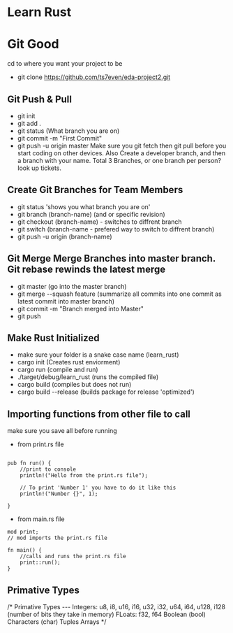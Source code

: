 # Learn Rust

# Git Good 

cd to where you want your project to be 

* git clone https://github.com/ts7even/eda-project2.git

## Git Push & Pull 
* git init
* git add . 
* git status (What branch you are on)
* git commit -m "First Commit"
* git push -u origin master 
Make sure you git fetch then git pull before you start coding on other devices. 
Also Create a developer branch, and then a branch with your name. Total 3 Branches, or one branch per person? 
look up tickets. 

## Create Git Branches for Team Members
* git status 'shows you what branch you are on'
* git branch (branch-name) (and or specific revision)
* git checkout (branch-name) - switches to diffrent branch
* git switch (branch-name - prefered way to switch to diffrent branch)
* git push -u origin (branch-name)

## Git Merge Merge Branches into master branch. Git rebase rewinds the latest merge
* git master (go into the master branch)
* git merge --squash feature (summarize all commits into one commit as latest commit into master branch)
* git commit -m "Branch merged into Master"
* git push 

## Make Rust Initialized
* make sure your folder is a snake case name (learn_rust)
* cargo init (Creates rust enviorment)
* cargo run (compile and run)
* ./target/debug/learn_rust (runs the compiled file)
* cargo build (compiles but does not run)
* cargo build --release (builds package for release 'optimized')


## Importing functions from other file to call 
make sure you save all before running
* from print.rs file
```

pub fn run() {
    //print to console
    println!("Hello from the print.rs file");

    // To print 'Number 1' you have to do it like this
    println!("Number {}", 1);

}

```
* from main.rs file

```
mod print;
// mod imports the print.rs file

fn main() {
    //calls and runs the print.rs file
    print::run();
}

```

## Primative Types
/* 
Primative Types ---
Integers: u8, i8, u16, i16, u32, i32, u64, i64, u128, i128 (number of bits they take in memory)
FLoats: f32, f64
Boolean (bool)
Characters (char)
Tuples 
Arrays
*/